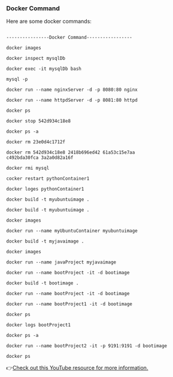 ### Docker Command

Here are some docker commands:

```json### Example JSON for Coupon

----------------Docker Command-----------------

docker images

docker inspect mysqlDb

docker exec -it mysqlDb bash

mysql -p

docker run --name nginxServer -d -p 8080:80 nginx

docker run --name httpdServer -d -p 8081:80 httpd

docker ps

docker stop 542d934c18e8

docker ps -a

docker rm 23e0d4c1712f

docker rm 542d934c18e8 2418b696ed42 61a53c15e7aa c492bda30fca 3a2a0d82a16f

docker rmi mysql

cocker restart pythonContainer1

docker loges pythonContainer1

docker build -t myubuntuimage .

docker build -t myubuntuimage .

docker images

docker run --name myUbuntuContainer myubuntuimage

docker build -t myjavaimage .

docker images

docker run --name javaProject myjavaimage

docker run --name bootProject -it -d bootimage

docker build -t bootimage .

docker run --name bootProject -it -d bootimage

docker run --name bootProject1 -it -d bootimage

docker ps

docker logs bootProject1

docker ps -a

docker run --name bootProject2 -it -p 9191:9191 -d bootimage

docker ps
```
 👉[Check out this YouTube resource for more information.](https://youtu.be/X3Wtjwu0vBI?si=jXS2Q1zMhAcaACkk)  
